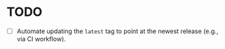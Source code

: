 # TODO

- [ ] Automate updating the `latest` tag to point at the newest release (e.g., via CI workflow).
